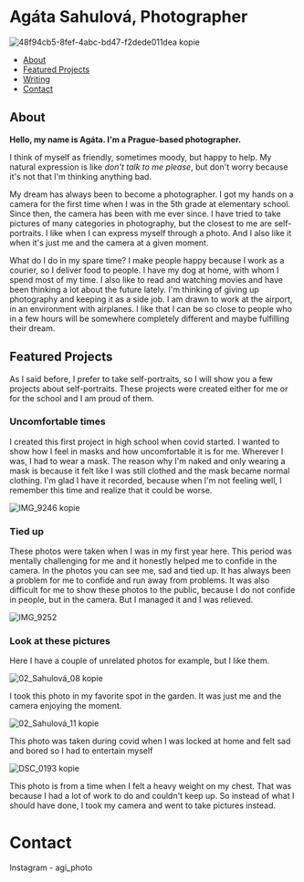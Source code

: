 # Agáta Sahulová, Photographer

![48f94cb5-8fef-4abc-bd47-f2dede011dea kopie](https://github.com/agisahulova/english-for-designers2/assets/148855867/f235b780-39f4-4dc1-aacd-06cb6c18efba)



- [About](#about)
- [Featured Projects](#featured-projects)
- [Writing](01-one-word/)
- [Contact](#contact)


## About

**Hello, my name is Agáta. I'm a Prague-based photographer.** 

I think of myself as friendly, sometimes moody, but happy to help. My natural expression is like *don't talk to me please*, but don't worry because it's not that I'm thinking anything bad.

My dream has always been to become a photographer. I got my hands on a camera for the first time when I was in the 5th grade at elementary school. Since then, the camera has been with me ever since. I have tried to take pictures of many categories in photography, but the closest to me are self-portraits. I like when I can express myself through a photo. And I also like it when it's just me and the camera at a given moment.

What do I do in my spare time? I make people happy because I work as a courier, so I deliver food to people. I have my dog ​​at home, with whom I spend most of my time. I also like to read and watching movies and have been thinking a lot about the future lately. I'm thinking of giving up photography and keeping it as a side job. I am drawn to work at the airport, in an environment with airplanes. I like that I can be so close to people who in a few hours will be somewhere completely different and maybe fulfilling their dream.

## Featured Projects
As I said before, I prefer to take self-portraits, so I will show you a few projects about self-portraits. These projects were created either for me or for the school and I am proud of them.

### Uncomfortable times

<!-- Use a static poster image or animated GIF, but no video files. Again, keep the image width/height manageable, around 1280x x 720px (16:9 aspect ratio), or a max-width of 1280px. -->

I created this first project in high school when covid started. I wanted to show how I feel in masks and how uncomfortable it is for me. Wherever I was, I had to wear a mask. The reason why I'm naked and only wearing a mask is because it felt like I was still clothed and the mask became normal clothing. I'm glad I have it recorded, because when I'm not feeling well, I remember this time and realize that it could be worse.

![IMG_9246 kopie](https://github.com/agisahulova/english-for-designers2/assets/148855867/48e3805b-50d8-4bf3-b40c-1d01447e43f9)

### Tied up

These photos were taken when I was in my first year here. This period was mentally challenging for me and it honestly helped me to confide in the camera. In the photos you can see me, sad and tied up. It has always been a problem for me to confide and run away from problems.
It was also difficult for me to show these photos to the public, because I do not confide in people, but in the camera. But I managed it and I was relieved.

![IMG_9252](https://github.com/agisahulova/english-for-designers2/assets/148855867/ae768feb-d4ac-419e-872d-91d7b2d08407)


### Look at these pictures
Here I have a couple of unrelated photos for example, but I like them.

![02_Sahulová_08 kopie](https://github.com/agisahulova/english-for-designers2/assets/148855867/3ca89ff3-0643-4e79-8ed8-cd20d709379d)


I took this photo in my favorite spot in the garden. It was just me and the camera enjoying the moment.




![02_Sahulová_11 kopie](https://github.com/agisahulova/english-for-designers2/assets/148855867/4350de33-3ed4-47a9-bd81-dc7816fade6f)

This photo was taken during covid when I was locked at home and felt sad and bored so I had to entertain myself



![DSC_0193 kopie](https://github.com/agisahulova/english-for-designers2/assets/148855867/48a8fcb1-a835-432c-8f9b-38d015b4735d)

This photo is from a time when I felt a heavy weight on my chest. That was because I had a lot of work to do and couldn't keep up. So instead of what I should have done, I took my camera and went to take pictures instead.


# Contact

Instagram - agi_photo
